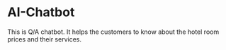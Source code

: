 # AI-Chatbot
This is Q/A chatbot. It helps the customers to know about the hotel room prices and their services. 
